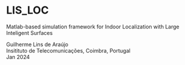 # LIS_LOC
Matlab-based simulation framework for Indoor Localization with Large Inteligent Surfaces

Guilherme Lins de Araújo    
Insitituto de Telecomunicações, Coimbra, Portugal    
Jan 2024
